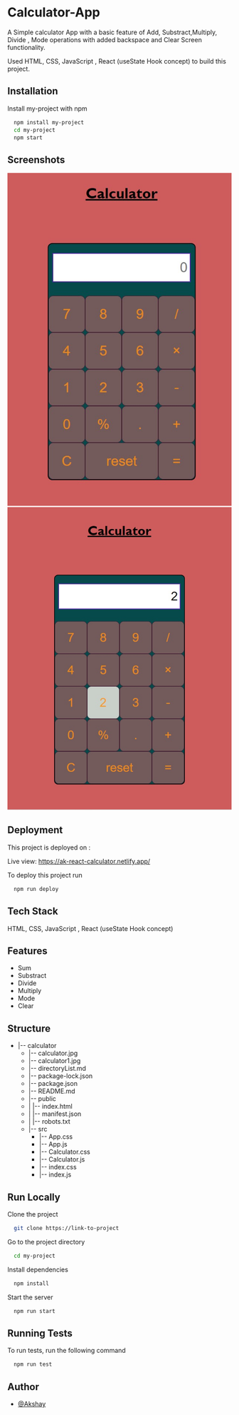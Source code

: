 
# Calculator-App

A Simple calculator App with a basic feature of Add, Substract,Multiply, Divide , Mode operations with added backspace and Clear Screen functionality.

Used HTML, CSS, JavaScript , React (useState Hook concept) to build this project.

## Installation

Install my-project with npm

```bash
  npm install my-project
  cd my-project
  npm start
```
    
## Screenshots

![App Screenshot](/calculator.jpg?raw=true "Optional Title")
![App Screenshot](/calculator1.jpg?raw=true "Optional Title")



## Deployment

This project is deployed on :

Live view:
https://ak-react-calculator.netlify.app/


To deploy this project run

```bash
  npm run deploy
```


## Tech Stack

HTML, 
CSS, JavaScript , React (useState Hook concept) 



## Features

- Sum
- Substract
- Divide
- Multiply
- Mode
- Clear


## Structure

- |-- calculator
    - |-- calculator.jpg
    - |-- calculator1.jpg
    - |-- directoryList.md
    - |-- package-lock.json
    - |-- package.json
    - |-- README.md
    - |-- public
    - |   |-- index.html
    - |   |-- manifest.json
    - |   |-- robots.txt
    - |-- src
        - |-- App.css
        - |-- App.js
        - |-- Calculator.css
        - |-- Calculator.js
        - |-- index.css
        - |-- index.js


## Run Locally

Clone the project

```bash
  git clone https://link-to-project
```

Go to the project directory

```bash
  cd my-project
```

Install dependencies

```bash
  npm install
```

Start the server

```bash
  npm run start
```


## Running Tests

To run tests, run the following command

```bash
  npm run test
```


## Author

- [@Akshay](https://www.github.com/akshay058)

